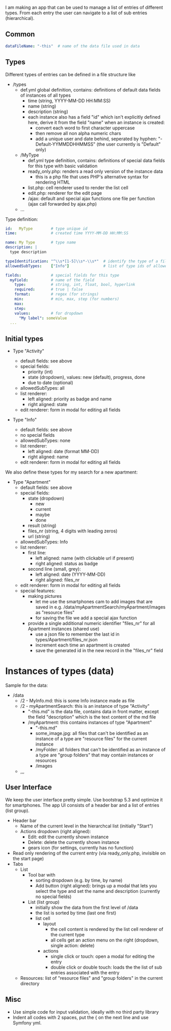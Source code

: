 
I am making an app that can be used to manage a list of entries of different types. From each entry the user can navigate to a list of sub entries (hierarchical).

## Common

```yml
dataFileName: "-this"  # name of the data file used in data
```

## Types

Different types of entries can be defined in a file structure like

- /types
  - def.yml global definition, contains: definitions of default data fields of instances of all types
    - time (string, YYYY-MM-DD HH:MM:SS)
    - name (string)
    - description (string)
    - each instance also has a field "id" which isn't explicitly defined here, derive it from the field "name"
      when an instance is created:
        - convert each word to first character uppercase
        - then remove all non alpha numeric chars
        - add a unique user and date behind, seperated by hyphen: "-Default-YYMMDDHHMMSS"
          (the user currently is "Default" only)
  - /MyType
    - def.yml type definition, contains: definitions of special data fields for this type with basic validation
    - ready_only.php: renders a read only version of the instance data
      - this is a php file that uses PHP's alternative syntax for rendering HTML
    - list.php: cell renderer used to render the list cell
    - edit.php: renderer for the edit page
    - /ajax:    default and special ajax functions one file per function (ajax call forwarded by ajax.php)
  - ...

Type definition:

```yml
id:   MyType        # type unique id
time:               # created time YYYY-MM-DD HH:MM:SS

name: My Type       # type name
description: |
  type description

typeIdentification: "^\\s*[1-5]\\s*-\\s*"  # identify the type of a file or folder in /data (match this against name)
allowedSubTypes:    ["Info"]               # list of type ids of allowed sub types for the list

fields:             # special fields for this type
  myField:          # name of the field
    type:           # string, int, float, bool, hyperlink
    required:       # true | false
    format:         # regex (for strings)
    min:            # min, max, step (for numbers)
    max: 
    step: 
    values:         # for dropdown
      "My label": someValue 
  ...
```

## Initial types

- Type "Activity"
  - default fields: see above
  - special fields:
    - priority (int)
    - state (dropdown), values: new (default), progress, done
    - due to date (optional)
  - allowedSubTypes: all
  - list renderer:
    - left aligned:  priority as badge and name
    - right aligned: state
  - edit renderer: form in modal for editing all fields

- Type "Info"
  - default fields: see above
  - no special fields
  - allowedSubTypes: none
  - list renderer:
    - left aligned:  date (format MM-DD)
    - right aligned: name
  - edit renderer: form in modal for editing all fields

We also define these types for my search for a new apartment:

- Type "Apartment"
  - default fields: see above
  - special fields:
    - state (dropdown)
      - new
      - current
      - maybe
      - done
    - result (string)
    - files_nr (string, 4 digits with leading zeros)
    - url (string)
  - allowedSubTypes: Info
  - list renderer:
    - first line:
      - left aligned:  name (with clickable url if present) 
      - right aligned: status as badge 
    - second line (small, grey):
      - left aligned:  date (YYYY-MM-DD)
      - right aligned: files_nr
  - edit renderer: form in modal for editing all fields
  - special features:
    - making pictures
      - let me use the smartphones cam to add images that are saved in e.g. /data/myApartmentSearch/myApartment/images as "resource files"
      - for saving the file we add a special ajax function
    - provide a single additional numeric identifier "files_nr" for all Apartment instances (shared use)
      - use a json file to remember the last id in types/Apartment/files_nr.json
      - increment each time an apartment is created
      - save the generated id in the new record in the "files_nr" field

# Instances of types (data)

Sample for the data:

- /data
  - /2 - MyInfo.md: this is some Info instance made as file
  - /2 - myApartmentSearch: this is an instance of type "Activity"
    - "-this.md" is the data file, contains data in front matter, except the
      field "description" which is the text content of the md file
    - /myApartment: this contains instances of type "Apartment"
      - "-this.md"
      - some_image.jpg: all files that can't be identified as an instance of a type are "resource files" for the current instance
      - /myFolder:      all folders that can't be identified as an instance of a type are "group folders" that may contain instances or resources
      - /images
  - ,,,

## User Interface

We keep the user interface pretty simple. Use bootstrap 5.3 and optimize it for smartphones. The app UI consists of a header bar and a list of entries (list group).

- Header bar
  - Name of the current level in the hierarchcal list (initially "Start")
  - Actions dropdown (right aligned): 
    - Edit: edit the currently shown instance
    - Delete: delete the currently shown instance
    - gears icon (for settings, currently has no function)
- Read only rendering of the current entry (via ready_only.php, invisible on the start page)
- Tabs
  - List
    - Tool bar with
      - sorting dropdown (e.g. by time, by name)
      - Add button (right aligned): brings up a modal that lets you select the type and set the name and description (currently no special fields)
    - List (list group)
      - initially show the data from the first level of /data
      - the list is sorted by time (last one first)
      - list cell
        - layout
          - the cell content is rendered by the list cell renderer of the current type
          - all cells get an action menu on the right (dropdown, single action: delete)
        - actions
          - single click or touch: open a modal for editing the entry
          - double click or double touch: loads the the list of sub entries associated with the entry
  - Resources: list of "resource files" and "group folders" in the current directory

## Misc

- Use simple code for input validation, ideally with no third party library
- Indent all codes with 2 spaces, put the { on the next line and use Symfony yml.
